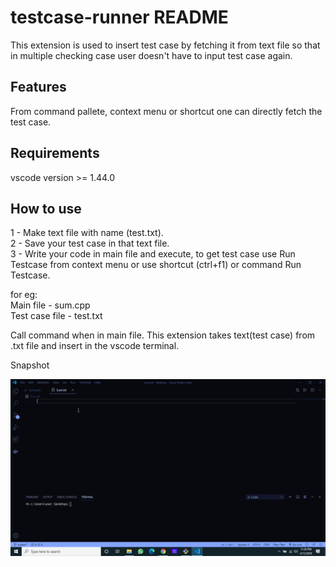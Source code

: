 # testcase-runner README

This extension is used to insert test case by fetching it from text file so that in multiple checking case user doesn't have to input test case again.

## Features

From command pallete, context menu or shortcut one can directly fetch the test case.

## Requirements

vscode version >= 1.44.0

## How to use

1 - Make text file with name (test.txt). <br />
2 - Save your test case in that text file. <br />
3 - Write your code in main file and execute, to get test case use Run Testcase from context menu or use shortcut (ctrl+f1) or command Run Testcase.

for eg: <br />
Main file - sum.cpp <br />
Test case file - test.txt

Call command when in main file.
This extension takes text(test case) from .txt file and insert in the vscode terminal.

Snapshot

<img src="https://github.com/Fais-007/testcase-runner/blob/master/images/testcase.gif"/>
